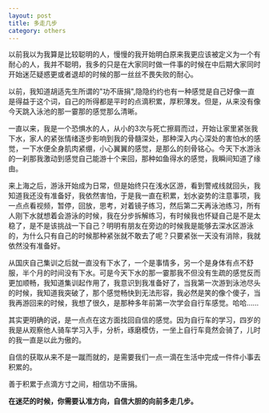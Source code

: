 ```yaml
---
layout: post
title: 多走几步
category: others
---
```


以前我以为我算是比较聪明的人，慢慢的我开始明白原来我更应该被定义为一个有耐心的人，我并不聪明，我多的只是在大家同时做一件事的时候在中后期大家同时开始迷茫疑惑更或者退却的时候的那一丝丝不畏失败的耐心。

以前，我知道胡适先生所谓的"功不唐捐",隐隐约约也有一种感觉是自己好像一直是得益于这个词，自己的所得都是平时的点滴积累，厚积薄发。但是，从来没有像今天跳入泳池的那一霎那的感觉那么清晰。

一直以来，我是一个恐惧水的人，从小的3次与死亡擦肩而过，开始让家里紧张我下水，家人的紧张情绪逐步影响到我的骨髓深处，那种深入内心深处的害怕水的感觉，一下水便全身肌肉紧绷，小心翼翼的感觉，是那么的刻骨铭心。今天下水游泳的一刹那我激动到感觉自己能游十个来回，那种如鱼得水的感觉，我瞬间知道了缘由。

来上海之后，游泳开始成为日常，但是始终只在浅水区游，看到警戒线就回头，我知道我还没有准备好，我依然害怕，于是我一直在积累，划水姿势的注意事项，我一点点看视频，暂停，回放，思考，对着镜子练习，然后第二天再泳池练习，所有人刚下水就想着会游泳的时候，我在分步拆解练习，有时候我也怀疑自己是不是太稳了，是不是该挑战一下自己？明明有朋友在旁边的时候我是能够去深水区游泳的，为什么只有自己的时候那种紧张就不敢去了呢？只要紧张一天没有消除，我就依然没有准备好。

从国庆自己集训之后就一直没有下水了，一个是事情多，另一个是身体有点不舒服，半个月的时间没有下水。可是今天下水的那一霎那我不但没有生疏的感觉反而更加顺畅，我知道集训起作用了，我意识到我准备好了，当我第一次游到泳池尽头的时候，我知道我突破了，那个感觉畅快到无法形容，我必然是笑的像个傻子，当我再游回来的时候，我想了很久，是那种多年前第一次学会自行车感觉。哈哈……

其实更明确的说，是一点点在这方面找回自信的感觉。因为自行车的学习，四岁的我是从观察他人骑车学习入手，分析，琢磨模仿，一坐上自行车竟然会骑了，儿时的我一直是以此为傲的。

自信的获取从来不是一蹴而就的，是需要我们一点一滴在生活中完成一件件小事去积累的。

善于积累于点滴方寸之间，相信功不唐捐。

**在迷茫的时候，你需要认准方向，自信大胆的向前多走几步。**

